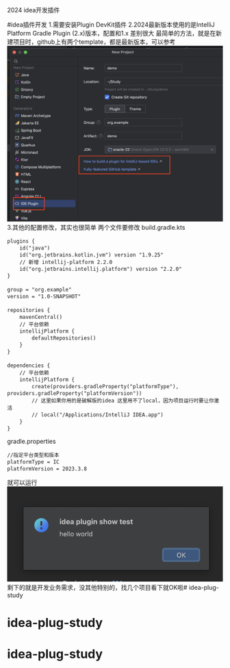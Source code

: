 2024 idea开发插件

#idea插件开发
1.需要安装Plugin DevKit插件
2.2024最新版本使用的是IntelliJ Platform Gradle Plugin (2.x)版本，配置和1.x 差别很大
最简单的方法，就是在新建项目时，github上有两个template，都是最新版本，可以参考![new.png](new.png)
3.其他的配置修改，其实也很简单
两个文件要修改
build.gradle.kts
```
plugins {
    id("java")
    id("org.jetbrains.kotlin.jvm") version "1.9.25"
    // 新增 intellij-platform 2.2.0
    id("org.jetbrains.intellij.platform") version "2.2.0"
}

group = "org.example"
version = "1.0-SNAPSHOT"

repositories {
    mavenCentral()
    // 平台依赖
    intellijPlatform {
        defaultRepositories()
    }
}

dependencies {
    // 平台依赖
    intellijPlatform {
        create(providers.gradleProperty("platformType"), providers.gradleProperty("platformVersion"))
        // 这里如果你用的是破解版的idea 这里用不了local，因为项目运行时要让你激活
        // local("/Applications/IntelliJ IDEA.app")
    }
}
```

gradle.properties
```properties
//指定平台类型和版本
platformType = IC
platformVersion = 2023.3.8
```

就可以运行![show.png](show.png)
剩下的就是开发业务需求，没其他特别的，找几个项目看下就OK啦# idea-plug-study
# idea-plug-study
# idea-plug-study
